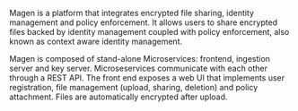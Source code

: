 Magen is a platform that integrates encrypted file sharing, identity management and policy enforcement. It allows users to share encrypted files backed by identity management coupled with policy enforcement, also known as context aware identity management.

Magen is composed of stand-alone Microservices: frontend, ingestion server and key server. Microseservices communicate with each other through a REST API. The front end exposes a web UI that implements user registration, file management (upload, sharing, deletion) and policy attachment. Files are automatically encrypted after upload.

